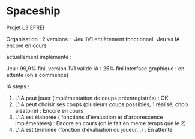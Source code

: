 # Spaceship
Projet L3 EFREI

Organisation : 2 versions :
-Jeu 1V1 entièrement fonctionnel
-Jeu vs IA encore en cours

actuellement implémenté :

Jeu : 99,9% fini, version 1V1 valide
IA : 25% fini
Interface graphique : en attente (on a commencé)

IA steps : 
1) L'IA peut jouer (implémentation de coups préenregistrés) : OK
2) L'IA peut choisir ses coups (plusieurs coups possibles, 1 réalisé, choix aléatoire) : Encore en cours
3) L'IA est élaborée ( fonctions d'évaluation et d'arborescence implémentées) : Encore en cours (on le fait en meme temps que le 2)
4) L'IA est terminée (fonction d'évaluation du joueur...) : En attente

